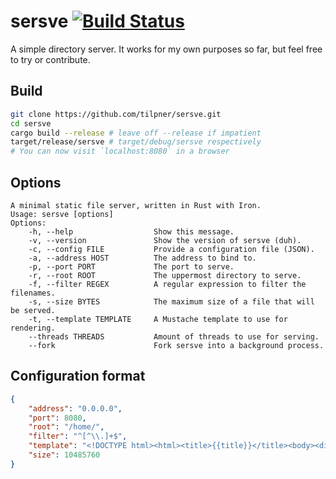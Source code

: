 sersve [![Build Status](https://travis-ci.org/tilpner/sersve.svg)](https://travis-ci.org/hoeppnertill/sersve)
======

A simple directory server. It works for my own purposes so far, but feel free to try or contribute.

## Build

```bash
git clone https://github.com/tilpner/sersve.git
cd sersve
cargo build --release # leave off --release if impatient
target/release/sersve # target/debug/sersve respectively
# You can now visit `localhost:8080` in a browser
```

## Options

```
A minimal static file server, written in Rust with Iron.
Usage: sersve [options]
Options:
    -h, --help                  Show this message.
    -v, --version               Show the version of sersve (duh).
    -c, --config FILE           Provide a configuration file (JSON).
    -a, --address HOST          The address to bind to.
    -p, --port PORT             The port to serve.
    -r, --root ROOT             The uppermost directory to serve.
    -f, --filter REGEX          A regular expression to filter the filenames.
    -s, --size BYTES            The maximum size of a file that will be served.
    -t, --template TEMPLATE     A Mustache template to use for rendering.
    --threads THREADS           Amount of threads to use for serving.
    --fork                      Fork sersve into a background process.
```

## Configuration format

```json
{
    "address": "0.0.0.0",
    "port": 8080,
    "root": "/home/",
    "filter": "^[^\\.]+$",
    "template": "<!DOCTYPE html><html><title>{{title}}</title><body><div id=\"container\"><h1>{{title}}</h1><table><thead><tr><th>Name</th><th>Size</th></tr></thead><tbody>{{#content}} <tr> <td> <a href=\"/{{url}}\">{{name}}</a> </td> <td> {{size}} </td> </tr> {{/content}} </tbody> </table> </div> </body></html>",
    "size": 10485760
}
```
